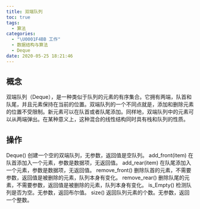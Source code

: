 ```yaml
---
title: 双端队列
toc: true
tags:
  - 算法
categories:
  - "\U0001F4BB 工作"
  - 数据结构与算法
  - Deque
date: 2020-05-25 18:21:46
---
```


## 概念
双端队列（Deque），是一种类似于队列的元素的有序集合。它拥有两端，队首和队尾，并且元素保持在当前的位置。双端队列的一个不同点就是，添加和删除元素的位置不受限制。新元素可以在队首或者队尾添加。同样地，双端队列中的元素可以从两端弹出。在某种意义上，这种混合的线性结构同时具有栈和队列的性质。

## 操作
Deque()          创建一个空的双端队列，无参数，返回值是空队列。
add_front(item)  在队首添加入一个元素，参数是数据项，无返回值。
add_rear(item)   在队尾添加入一个元素，参数是数据项，无返回值。
remove_front()   删除队首的元素，不需要参数，返回值是被删除的元素，队列本身有变化。
remove_rear()    删除队尾的元素，不需要参数，返回值是被删除的元素，队列本身有变化。
is_Empty()       检测队列是否为空。无参数，返回布尔值。
size()           返回队列元素的个数。无参数，返回一个整数。
